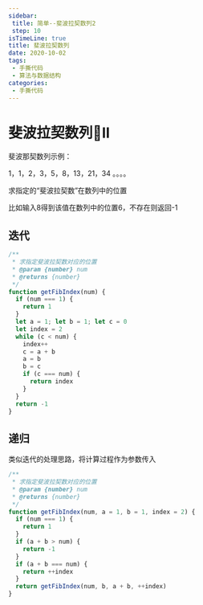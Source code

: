 ```yaml
---
sidebar:
 title: 简单--斐波拉契数列2
 step: 10
isTimeLine: true
title: 斐波拉契数列
date: 2020-10-02
tags:
 - 手撕代码
 - 算法与数据结构
categories:
 - 手撕代码
---
```

# 斐波拉契数列II

斐波那契数列示例：

1，1，2，3，5，8，13，21，34 。。。。

求指定的“斐波拉契数”在数列中的位置

比如输入8得到该值在数列中的位置6，不存在则返回-1

## 迭代
```js
/**
 * 求指定斐波拉契数对应的位置
 * @param {number} num
 * @returns {number}
 */
function getFibIndex(num) {
  if (num === 1) {
    return 1
  }
  let a = 1; let b = 1; let c = 0
  let index = 2
  while (c < num) {
    index++
    c = a + b
    a = b
    b = c
    if (c === num) {
      return index
    }
  }
  return -1
}
```

## 递归
类似迭代的处理思路，将计算过程作为参数传入

```js
/**
 * 求指定斐波拉契数对应的位置
 * @param {number} num
 * @returns {number}
 */
function getFibIndex(num, a = 1, b = 1, index = 2) {
  if (num === 1) {
    return 1
  }
  if (a + b > num) {
    return -1
  }
  if (a + b === num) {
    return ++index
  }
  return getFibIndex(num, b, a + b, ++index)
}
```
